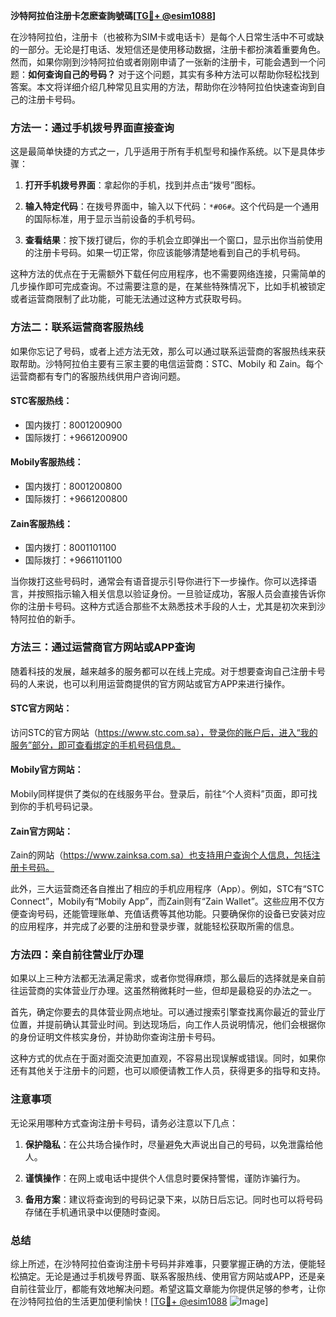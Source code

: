 **沙特阿拉伯注册卡怎麽查詢號碼[[TG💪+ @esim1088](https://t.me/s/esim1088)]**

在沙特阿拉伯，注册卡（也被称为SIM卡或电话卡）是每个人日常生活中不可或缺的一部分。无论是打电话、发短信还是使用移动数据，注册卡都扮演着重要角色。然而，如果你刚到沙特阿拉伯或者刚刚申请了一张新的注册卡，可能会遇到一个问题：**如何查询自己的号码？** 对于这个问题，其实有多种方法可以帮助你轻松找到答案。本文将详细介绍几种常见且实用的方法，帮助你在沙特阿拉伯快速查询到自己的注册卡号码。

### 方法一：通过手机拨号界面直接查询

这是最简单快捷的方式之一，几乎适用于所有手机型号和操作系统。以下是具体步骤：

1. **打开手机拨号界面**：拿起你的手机，找到并点击“拨号”图标。
   
2. **输入特定代码**：在拨号界面中，输入以下代码：`*#06#`。这个代码是一个通用的国际标准，用于显示当前设备的手机号码。

3. **查看结果**：按下拨打键后，你的手机会立即弹出一个窗口，显示出你当前使用的注册卡号码。如果一切正常，你应该能够清楚地看到自己的手机号码。

这种方法的优点在于无需额外下载任何应用程序，也不需要网络连接，只需简单的几步操作即可完成查询。不过需要注意的是，在某些特殊情况下，比如手机被锁定或者运营商限制了此功能，可能无法通过这种方式获取号码。

### 方法二：联系运营商客服热线

如果你忘记了号码，或者上述方法无效，那么可以通过联系运营商的客服热线来获取帮助。沙特阿拉伯主要有三家主要的电信运营商：STC、Mobily 和 Zain。每个运营商都有专门的客服热线供用户咨询问题。

#### STC客服热线：
- 国内拨打：8001200900
- 国际拨打：+9661200900

#### Mobily客服热线：
- 国内拨打：8001200800
- 国际拨打：+9661200800

#### Zain客服热线：
- 国内拨打：8001101100
- 国际拨打：+9661101100

当你拨打这些号码时，通常会有语音提示引导你进行下一步操作。你可以选择语言，并按照指示输入相关信息以验证身份。一旦验证成功，客服人员会直接告诉你你的注册卡号码。这种方式适合那些不太熟悉技术手段的人士，尤其是初次来到沙特阿拉伯的新手。

### 方法三：通过运营商官方网站或APP查询

随着科技的发展，越来越多的服务都可以在线上完成。对于想要查询自己注册卡号码的人来说，也可以利用运营商提供的官方网站或官方APP来进行操作。

#### STC官方网站：
访问STC的官方网站（https://www.stc.com.sa），登录你的账户后，进入“我的服务”部分，即可查看绑定的手机号码信息。

#### Mobily官方网站：
Mobily同样提供了类似的在线服务平台。登录后，前往“个人资料”页面，即可找到你的手机号码记录。

#### Zain官方网站：
Zain的网站（https://www.zainksa.com.sa）也支持用户查询个人信息，包括注册卡号码。

此外，三大运营商还各自推出了相应的手机应用程序（App）。例如，STC有“STC Connect”，Mobily有“Mobily App”，而Zain则有“Zain Wallet”。这些应用不仅方便查询号码，还能管理账单、充值话费等其他功能。只要确保你的设备已安装对应的应用程序，并完成了必要的注册和登录步骤，就能轻松获取所需的信息。

### 方法四：亲自前往营业厅办理

如果以上三种方法都无法满足需求，或者你觉得麻烦，那么最后的选择就是亲自前往运营商的实体营业厅办理。这虽然稍微耗时一些，但却是最稳妥的办法之一。

首先，确定你要去的具体营业网点地址。可以通过搜索引擎查找离你最近的营业厅位置，并提前确认其营业时间。到达现场后，向工作人员说明情况，他们会根据你的身份证明文件核实身份，并协助你查询注册卡号码。

这种方式的优点在于面对面交流更加直观，不容易出现误解或错误。同时，如果你还有其他关于注册卡的问题，也可以顺便请教工作人员，获得更多的指导和支持。

### 注意事项

无论采用哪种方式查询注册卡号码，请务必注意以下几点：

1. **保护隐私**：在公共场合操作时，尽量避免大声说出自己的号码，以免泄露给他人。
   
2. **谨慎操作**：在网上或电话中提供个人信息时要保持警惕，谨防诈骗行为。

3. **备用方案**：建议将查询到的号码记录下来，以防日后忘记。同时也可以将号码存储在手机通讯录中以便随时查阅。

### 总结

综上所述，在沙特阿拉伯查询注册卡号码并非难事，只要掌握正确的方法，便能轻松搞定。无论是通过手机拨号界面、联系客服热线、使用官方网站或APP，还是亲自前往营业厅，都能有效地解决问题。希望这篇文章能为你提供足够的参考，让你在沙特阿拉伯的生活更加便利愉快！[[TG💪+ @esim1088](https://t.me/s/esim1088) ![Image](https://i.postimg.cc/4NQfJmqS/Snipaste-2025-05-13-00-14-12.png)]